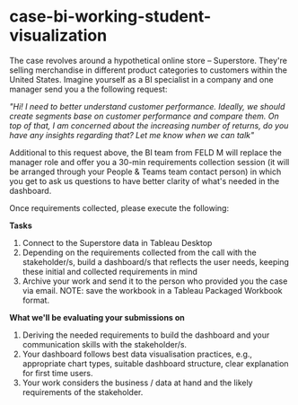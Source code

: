 # case-bi-working-student-visualization

The case revolves around a hypothetical online store – Superstore. They're selling merchandise in different product categories to customers within the United States. Imagine yourself as a BI specialist in a company and one manager send you a the following request:

*"Hi! I need to better understand customer performance. Ideally, we should create segments base on customer performance and compare them. On top of that, I am concerned about the increasing number of returns, do you have any insights regarding that? Let me know when we can talk"*

Additional to this request above, the BI team from FELD M will replace the manager role and offer you a 30-min requirements collection session (it will be arranged through your People & Teams team contact person) in which you get to ask us questions to have better clarity of what's needed in the dashboard.

Once requirements collected,  please execute the following: 

**Tasks** 

1.  Connect to the Superstore data in Tableau Desktop
2.  Depending on the requirements collected from the call with the stakeholder/s, build a dashboard/s that reflects the user needs, keeping these initial and collected requirements in mind
3.  Archive your work and send it to the person who provided you the case via email. NOTE: save the workbook in a Tableau Packaged Workbook format.

**What we'll be evaluating your submissions on**  

1.  Deriving the needed requirements to build the dashboard and your communication skills with the stakeholder/s.
2.  Your dashboard follows best data visualisation practices, e.g., appropriate chart types, suitable dashboard structure, clear explanation for first time users.
3.  Your work considers the business / data at hand and the likely requirements of the stakeholder.
